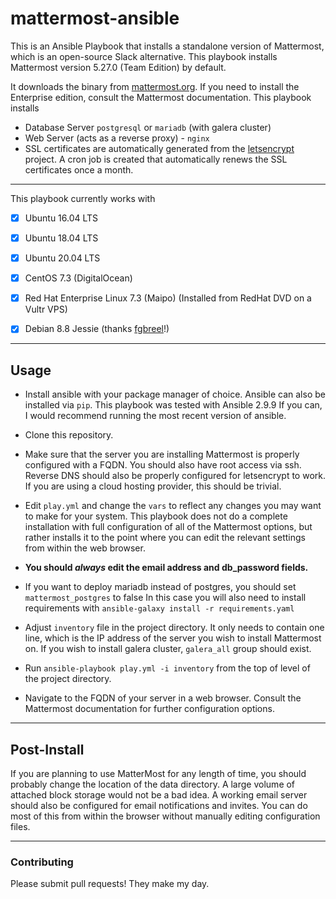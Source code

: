 # mattermost-ansible
This is an Ansible Playbook that installs a standalone version of Mattermost, which is an open-source Slack alternative.
This playbook installs Mattermost version 5.27.0 (Team Edition) by default.

It downloads the binary from [mattermost.org](https://www.mattermost.org/download/). If you need to install the Enterprise
edition, consult the Mattermost documentation. This playbook installs
 * Database Server `postgresql` or `mariadb` (with galera cluster)
 * Web Server (acts as a reverse proxy) - `nginx`
 * SSL certificates are automatically generated from the [letsencrypt](https://letsencrypt.org) project. A cron job is
 created that automatically renews the SSL certificates once a month.

---


This playbook currently works with
- [x] Ubuntu 16.04 LTS
- [x] Ubuntu 18.04 LTS
- [x] Ubuntu 20.04 LTS
- [x] CentOS 7.3 (DigitalOcean)
- [x] Red Hat Enterprise Linux 7.3 (Maipo) (Installed from RedHat DVD on a Vultr VPS)
- [x] Debian 8.8 Jessie (thanks [fgbreel](https://github.com/fgbreel)!)


---

## Usage
* Install ansible with your package manager of choice. Ansible can also be installed via `pip`. This playbook was tested with Ansible 2.9.9 If you can, I would recommend running the most recent version of ansible.


* Clone this repository.

* Make sure that the server you are installing Mattermost is properly configured with a FQDN. You should also have root
 access via ssh. Reverse DNS should also be properly configured for letsencrypt to work. If you are using a cloud
 hosting provider, this should be trivial.

* Edit `play.yml` and change the `vars` to reflect any changes you may want to make for your system. This playbook does
not do a complete installation with full configuration of all of the Mattermost options, but rather installs it to the
point where you can edit the relevant settings from within the web browser.

* **You should *always* edit the email address and db_password fields.**

* If you want to deploy mariadb instead of postgres, you should set `mattermost_postgres` to false
In this case you will also need to install requirements with `ansible-galaxy install -r requirements.yaml`

* Adjust `inventory` file in the project directory. It only needs to contain one line, which is the IP address of the server
you wish to install Mattermost on. If you wish to install galera cluster, `galera_all` group should exist.

* Run `ansible-playbook play.yml -i inventory` from the top of level of the project directory.

* Navigate to the FQDN of your server in a web browser. Consult the Mattermost documentation for further configuration
options.

---

## Post-Install
If you are planning to use MatterMost for any length of time, you should probably change the location of the
data directory. A large volume of attached block storage would not be a bad idea. A working email server should also
be configured for email notifications and invites.  You can do most of this from within the browser without manually editing
configuration files.

---

### Contributing
Please submit pull requests! They make my day.
